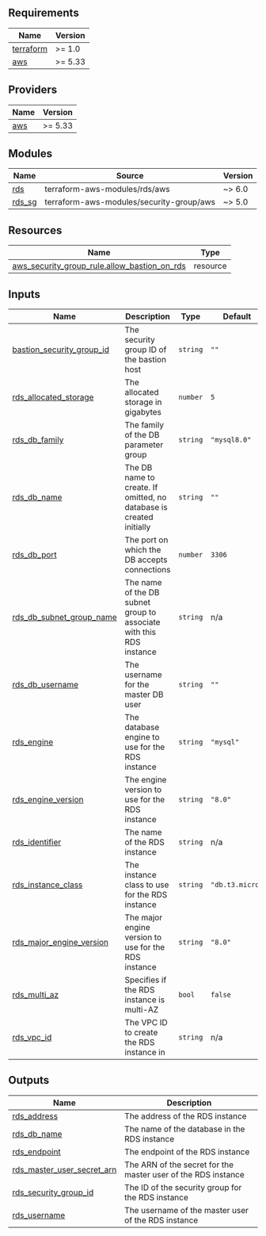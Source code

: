 <!-- BEGIN_TF_DOCS -->
## Requirements

| Name | Version |
|------|---------|
| <a name="requirement_terraform"></a> [terraform](#requirement\_terraform) | >= 1.0 |
| <a name="requirement_aws"></a> [aws](#requirement\_aws) | >= 5.33 |

## Providers

| Name | Version |
|------|---------|
| <a name="provider_aws"></a> [aws](#provider\_aws) | >= 5.33 |

## Modules

| Name | Source | Version |
|------|--------|---------|
| <a name="module_rds"></a> [rds](#module\_rds) | terraform-aws-modules/rds/aws | ~> 6.0 |
| <a name="module_rds_sg"></a> [rds\_sg](#module\_rds\_sg) | terraform-aws-modules/security-group/aws | ~> 5.0 |

## Resources

| Name | Type |
|------|------|
| [aws_security_group_rule.allow_bastion_on_rds](https://registry.terraform.io/providers/hashicorp/aws/latest/docs/resources/security_group_rule) | resource |

## Inputs

| Name | Description | Type | Default | Required |
|------|-------------|------|---------|:--------:|
| <a name="input_bastion_security_group_id"></a> [bastion\_security\_group\_id](#input\_bastion\_security\_group\_id) | The security group ID of the bastion host | `string` | `""` | no |
| <a name="input_rds_allocated_storage"></a> [rds\_allocated\_storage](#input\_rds\_allocated\_storage) | The allocated storage in gigabytes | `number` | `5` | no |
| <a name="input_rds_db_family"></a> [rds\_db\_family](#input\_rds\_db\_family) | The family of the DB parameter group | `string` | `"mysql8.0"` | no |
| <a name="input_rds_db_name"></a> [rds\_db\_name](#input\_rds\_db\_name) | The DB name to create. If omitted, no database is created initially | `string` | `""` | no |
| <a name="input_rds_db_port"></a> [rds\_db\_port](#input\_rds\_db\_port) | The port on which the DB accepts connections | `number` | `3306` | no |
| <a name="input_rds_db_subnet_group_name"></a> [rds\_db\_subnet\_group\_name](#input\_rds\_db\_subnet\_group\_name) | The name of the DB subnet group to associate with this RDS instance | `string` | n/a | yes |
| <a name="input_rds_db_username"></a> [rds\_db\_username](#input\_rds\_db\_username) | The username for the master DB user | `string` | `""` | no |
| <a name="input_rds_engine"></a> [rds\_engine](#input\_rds\_engine) | The database engine to use for the RDS instance | `string` | `"mysql"` | no |
| <a name="input_rds_engine_version"></a> [rds\_engine\_version](#input\_rds\_engine\_version) | The engine version to use for the RDS instance | `string` | `"8.0"` | no |
| <a name="input_rds_identifier"></a> [rds\_identifier](#input\_rds\_identifier) | The name of the RDS instance | `string` | n/a | yes |
| <a name="input_rds_instance_class"></a> [rds\_instance\_class](#input\_rds\_instance\_class) | The instance class to use for the RDS instance | `string` | `"db.t3.micro"` | no |
| <a name="input_rds_major_engine_version"></a> [rds\_major\_engine\_version](#input\_rds\_major\_engine\_version) | The major engine version to use for the RDS instance | `string` | `"8.0"` | no |
| <a name="input_rds_multi_az"></a> [rds\_multi\_az](#input\_rds\_multi\_az) | Specifies if the RDS instance is multi-AZ | `bool` | `false` | no |
| <a name="input_rds_vpc_id"></a> [rds\_vpc\_id](#input\_rds\_vpc\_id) | The VPC ID to create the RDS instance in | `string` | n/a | yes |

## Outputs

| Name | Description |
|------|-------------|
| <a name="output_rds_address"></a> [rds\_address](#output\_rds\_address) | The address of the RDS instance |
| <a name="output_rds_db_name"></a> [rds\_db\_name](#output\_rds\_db\_name) | The name of the database in the RDS instance |
| <a name="output_rds_endpoint"></a> [rds\_endpoint](#output\_rds\_endpoint) | The endpoint of the RDS instance |
| <a name="output_rds_master_user_secret_arn"></a> [rds\_master\_user\_secret\_arn](#output\_rds\_master\_user\_secret\_arn) | The ARN of the secret for the master user of the RDS instance |
| <a name="output_rds_security_group_id"></a> [rds\_security\_group\_id](#output\_rds\_security\_group\_id) | The ID of the security group for the RDS instance |
| <a name="output_rds_username"></a> [rds\_username](#output\_rds\_username) | The username of the master user of the RDS instance |
<!-- END_TF_DOCS -->